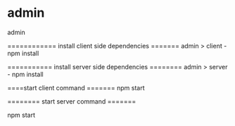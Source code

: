# admin
admin

============ install client side dependencies  =======
admin > client - npm install

=========== install server side dependencies ========
admin > server - npm install


====start client command =======
npm start

======== start server command =======

npm start
